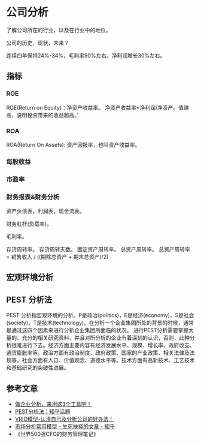 # 公司分析
了解公司所在的行业，以及在行业中的地位。

公司的历史，现状，未来？

连续四年保持24%-34%，毛利率90%左右，净利润增长30%左右。

## 指标
### ROE
ROE(Return on Equity)：净资产收益率。 净资产收益率=净利润/净资产。值越高，说明投资带来的收益越高。’

### ROA
ROA(Return On Assets): 资产回报率，也叫资产收益率。

### 每股收益

### 市盈率

### 财务报表&财务分析
资产负债表，利润表，现金流表。

财务杠杆(负载率)。

毛利率。

存货周转率。 存货周转天数。
固定资产周转率。
总资产周转率。 总资产周转率 = 销售收入 / ((期除总资产 + 期末总资产)/2)

## 宏观环境分析
## PEST 分析法
PEST 分析指宏观环境的分析。P是政治(politics)，E是经济(economy)，S是社会(society)，T是技术(technology)。在分析一个企业集团所处的背景的时候，通常是通过这四个因素来进行分析企业集团所面临的状况。 进行PEST分析需要掌握大量的、充分的相关研究资料，并且对所分析的企业有着深刻的认识，否则，此种分析很难进行下去。经济方面主要内容有经济发展水平、规模、增长率、政府收支、通货膨胀率等。政治方面有政治制度、政府政策、国家的产业政策、相关法律及法规等。社会方面有人口、价值观念、道德水平等。技术方面有高新技术、工艺技术和基础研究的突破性进展。


## 参考文章
* [做企业分析，来用这3个工具吧！](https://mp.weixin.qq.com/s/ZPQiqJMWXN-DlmOS__ZIJA)
* [PEST分析法：知乎话题](https://www.zhihu.com/topic/19924954/intro)
* [VRIO模型-认清自己及分析公司的好办法！](https://zhuanlan.zhihu.com/p/113683709)
* [市场分析常用模型 - 生死抉择的文章 - 知乎](https://zhuanlan.zhihu.com/p/20902501)
* 《世界500强CFO的财务管理笔记》